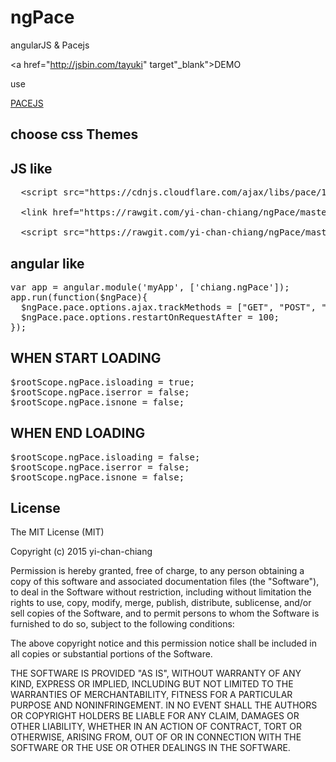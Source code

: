 # ngPace
angularJS &amp; Pacejs

<a href="http://jsbin.com/tayuki" target"_blank">DEMO</a>

use

<a href="http://github.hubspot.com/pace/docs/welcome/" target="_blank">PACEJS</a>

<h2>choose css Themes</h2>


<h2>JS like</h2>

<pre>
<span class="pl-s2">  &lt;<span class="pl-ent">script</span> <span class="pl-e">src</span>=<span class="pl-s1"><span class="pl-pds">"</span>https://cdnjs.cloudflare.com/ajax/libs/pace/1.0.2/pace.js<span class="pl-pds">"</span></span>&gt;&lt;/<span class="pl-ent">script</span>&gt;</span>

<span class="pl-s2">  &lt;<span class="pl-ent">link</span> <span class="pl-e">href</span>=<span class="pl-s1"><span class="pl-pds">"</span>https://rawgit.com/yi-chan-chiang/ngPace/master/ngPace.css<span class="pl-pds">"</span></span>&gt;</span>

<span class="pl-s2">  &lt;<span class="pl-ent">script</span> <span class="pl-e">src</span>=<span class="pl-s1"><span class="pl-pds">"</span>https://rawgit.com/yi-chan-chiang/ngPace/master/ngPace.js<span class="pl-pds">"</span></span>&gt;&lt;/<span class="pl-ent">script</span>&gt;</span>
</pre>

<h2>angular like</h2>

<pre>
var app = angular.module('myApp', ['chiang.ngPace']);
app.run(function($ngPace){
  $ngPace.pace.options.ajax.trackMethods = ["GET", "POST", "PUT", "DELETE"];
  $ngPace.pace.options.restartOnRequestAfter = 100;
});
</pre>

<h2>WHEN START LOADING</h2>
<pre>
$rootScope.ngPace.isloading = true;
$rootScope.ngPace.iserror = false;
$rootScope.ngPace.isnone = false;
</pre>

<h2>WHEN END LOADING</h2>
<pre>
$rootScope.ngPace.isloading = false;
$rootScope.ngPace.iserror = false;
$rootScope.ngPace.isnone = false;
</pre>

<h2>License</h2>
The MIT License (MIT)

Copyright (c) 2015 yi-chan-chiang

Permission is hereby granted, free of charge, to any person obtaining a copy
of this software and associated documentation files (the "Software"), to deal
in the Software without restriction, including without limitation the rights
to use, copy, modify, merge, publish, distribute, sublicense, and/or sell
copies of the Software, and to permit persons to whom the Software is
furnished to do so, subject to the following conditions:

The above copyright notice and this permission notice shall be included in all
copies or substantial portions of the Software.

THE SOFTWARE IS PROVIDED "AS IS", WITHOUT WARRANTY OF ANY KIND, EXPRESS OR
IMPLIED, INCLUDING BUT NOT LIMITED TO THE WARRANTIES OF MERCHANTABILITY,
FITNESS FOR A PARTICULAR PURPOSE AND NONINFRINGEMENT. IN NO EVENT SHALL THE
AUTHORS OR COPYRIGHT HOLDERS BE LIABLE FOR ANY CLAIM, DAMAGES OR OTHER
LIABILITY, WHETHER IN AN ACTION OF CONTRACT, TORT OR OTHERWISE, ARISING FROM,
OUT OF OR IN CONNECTION WITH THE SOFTWARE OR THE USE OR OTHER DEALINGS IN THE
SOFTWARE.